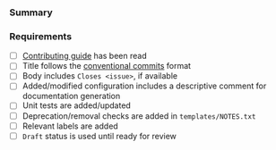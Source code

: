 ### Summary

<!-- Add a brief description of your change here -->

### Requirements

- [ ] [Contributing guide](https://github.com/PrefectHQ/prefect-helm/?tab=readme-ov-file#contributing) has been read
- [ ] Title follows the [conventional commits](https://www.conventionalcommits.org) format
- [ ] Body includes `Closes <issue>`, if available
- [ ] Added/modified configuration includes a descriptive comment for documentation generation
- [ ] Unit tests are added/updated
- [ ] Deprecation/removal checks are added in `templates/NOTES.txt`
- [ ] Relevant labels are added
- [ ] `Draft` status is used until ready for review
